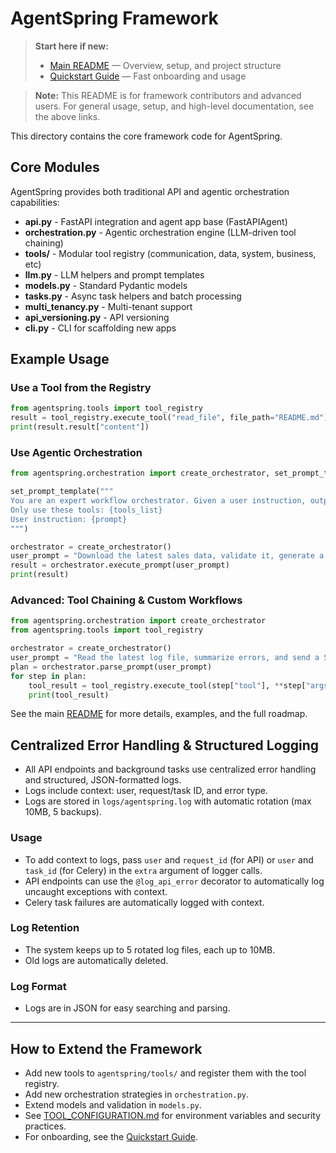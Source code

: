 # AgentSpring Framework

> **Start here if new:**
> - [Main README](../README.md) — Overview, setup, and project structure
> - [Quickstart Guide](../QUICKSTART.md) — Fast onboarding and usage

> **Note:** This README is for framework contributors and advanced users. For general usage, setup, and high-level documentation, see the above links.

This directory contains the core framework code for AgentSpring.

## Core Modules
AgentSpring provides both traditional API and agentic orchestration capabilities:
- **api.py** - FastAPI integration and agent app base (FastAPIAgent)
- **orchestration.py** - Agentic orchestration engine (LLM-driven tool chaining)
- **tools/** - Modular tool registry (communication, data, system, business, etc)
- **llm.py** - LLM helpers and prompt templates
- **models.py** - Standard Pydantic models
- **tasks.py** - Async task helpers and batch processing
- **multi_tenancy.py** - Multi-tenant support
- **api_versioning.py** - API versioning
- **cli.py** - CLI for scaffolding new apps

## Example Usage

### Use a Tool from the Registry
```python
from agentspring.tools import tool_registry
result = tool_registry.execute_tool("read_file", file_path="README.md")
print(result.result["content"])
```

### Use Agentic Orchestration
```python
from agentspring.orchestration import create_orchestrator, set_prompt_template

set_prompt_template("""
You are an expert workflow orchestrator. Given a user instruction, output a JSON list of tool steps.
Only use these tools: {tools_list}
User instruction: {prompt}
""")

orchestrator = create_orchestrator()
user_prompt = "Download the latest sales data, validate it, generate a report, and notify analytics."
result = orchestrator.execute_prompt(user_prompt)
print(result)
```

### Advanced: Tool Chaining & Custom Workflows
```python
from agentspring.orchestration import create_orchestrator
from agentspring.tools import tool_registry

orchestrator = create_orchestrator()
user_prompt = "Read the latest log file, summarize errors, and send a Slack alert if any critical errors are found."
plan = orchestrator.parse_prompt(user_prompt)
for step in plan:
    tool_result = tool_registry.execute_tool(step["tool"], **step["args"])
    print(tool_result)
```

See the main [README](../README.md) for more details, examples, and the full roadmap. 

## Centralized Error Handling & Structured Logging

- All API endpoints and background tasks use centralized error handling and structured, JSON-formatted logs.
- Logs include context: user, request/task ID, and error type.
- Logs are stored in `logs/agentspring.log` with automatic rotation (max 10MB, 5 backups).

### Usage
- To add context to logs, pass `user` and `request_id` (for API) or `user` and `task_id` (for Celery) in the `extra` argument of logger calls.
- API endpoints can use the `@log_api_error` decorator to automatically log uncaught exceptions with context.
- Celery task failures are automatically logged with context.

### Log Retention
- The system keeps up to 5 rotated log files, each up to 10MB.
- Old logs are automatically deleted.

### Log Format
- Logs are in JSON for easy searching and parsing.

---

## How to Extend the Framework
- Add new tools to `agentspring/tools/` and register them with the tool registry.
- Add new orchestration strategies in `orchestration.py`.
- Extend models and validation in `models.py`.
- See [TOOL_CONFIGURATION.md](../TOOL_CONFIGURATION.md) for environment variables and security practices.
- For onboarding, see the [Quickstart Guide](../QUICKSTART.md).